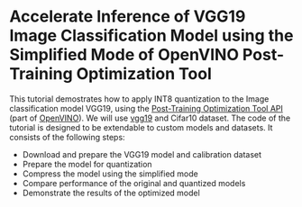 # Accelerate Inference of VGG19 Image Classification Model using the Simplified Mode of OpenVINO Post-Training Optimization Tool 

This tutorial demostrates how to apply INT8 quantization to the
Image classification model VGG19, using the [Post-Training Optimization
Tool
API](https://docs.openvinotoolkit.org/latest/pot_compression_api_README.html)
(part of [OpenVINO](https://docs.openvinotoolkit.org/)). We will use [vgg19](https://arxiv.org/abs/1409.1556) and Cifar10 dataset.
The code of the tutorial is designed to be extendable to custom models and
datasets. It consists of the following steps:

- Download and prepare the VGG19 model and calibration dataset
- Prepare the model for quantization
- Compress the model using the simplified mode
- Compare performance of the original and quantized models
- Demonstrate the results of the optimized model
